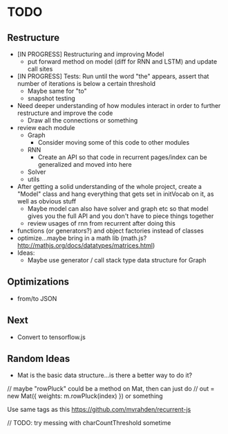 # TODO

## Restructure

* [IN PROGRESS] Restructuring and improving Model
  * put forward method on model (diff for RNN and LSTM) and update call sites
* [IN PROGRESS] Tests: Run until the word "the" appears, assert that number of iterations is below a certain threshold
  * Maybe same for "to"
  * snapshot testing
* Need deeper understanding of how modules interact in order to further restructure and improve the code
  * Draw all the connections or something
* review each module
  * Graph
    * Consider moving some of this code to other modules
  * RNN
    * Create an API so that code in recurrent pages/index can be generalized and moved into here
  * Solver
  * utils
* After getting a solid understanding of the whole project, create a "Model" class and hang everything that gets set in initVocab on it, as well as obvious stuff
  * Maybe model can also have solver and graph etc so that model gives you the full API and you don't have to piece things together
  * review usages of rnn from recurrent after doing this
* functions (or generators?) and object factories instead of classes
* optimize...maybe bring in a math lib (math.js? http://mathjs.org/docs/datatypes/matrices.html)
* Ideas:
  * Maybe use generator / call stack type data structure for Graph

## Optimizations

* from/to JSON

## Next

* Convert to tensorflow.js

## Random Ideas

* Mat is the basic data structure...is there a better way to do it?

// maybe "rowPluck" could be a method on Mat, then can just do
// out = new Mat({ weights: m.rowPluck(index) }) or something

Use same tags as this https://github.com/mvrahden/recurrent-js

// TODO: try messing with charCountThreshold sometime
